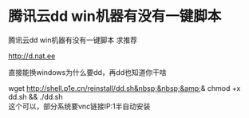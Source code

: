 # 腾讯云dd win机器有没有一键脚本


腾讯云dd win机器有没有一键脚本 求推荐

http://d.nat.ee

直接能换windows为什么要dd，再dd也知道你干啥

wget http://shell.p1e.cn/reinstall/dd.sh&nbsp;&nbsp;&amp;&amp; chmod +x dd.sh &amp;&amp; ./dd.sh<br />
这个可以，部分系统要vnc链接IP:1半自动安装
